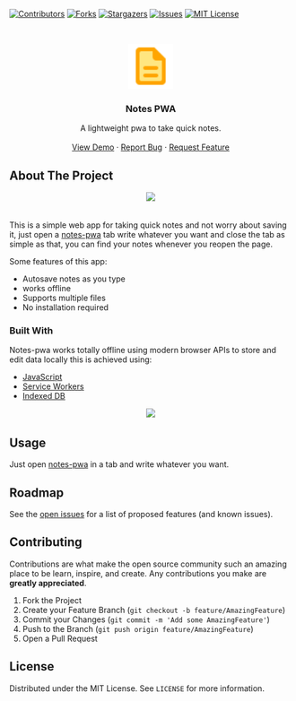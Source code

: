 [![Contributors][contributors-shield]][contributors-url]
[![Forks][forks-shield]][forks-url]
[![Stargazers][stars-shield]][stars-url]
[![Issues][issues-shield]][issues-url]
[![MIT License][license-shield]][license-url]



<!-- PROJECT LOGO -->
<br />
<p align="center">
  <a href="https://github.com/mohitk0208/notes-pwa">
    <img src="icon.svg" alt="Logo" width="80" height="80">
  </a>

  <h3 align="center">Notes PWA</h3>

  <p align="center">
    A lightweight pwa to take quick notes.
    <br />
    <br />
    <a href="https://notes-ysau.pages.dev/">View Demo</a>
    ·
    <a href="https://github.com/mohitk0208/notes-pwa/issues">Report Bug</a>
    ·
    <a href="https://github.com/mohitk0208/notes-pwa/issues">Request Feature</a>
  </p>
</p>


<!-- ABOUT THE PROJECT -->
## About The Project

<p align="center">
    <img width="800px" src="https://user-images.githubusercontent.com/46787056/119181261-f85e8b00-ba8e-11eb-93e5-6754b5bde371.gif"><br><br>
</p>

This is a simple web app for taking quick notes and not worry about saving it, just open a [notes-pwa](https://notes-ysau.pages.dev/) tab write whatever you want and close the tab as simple as that, you can find your notes whenever you reopen the page.

Some features of this app:
* Autosave notes as you type
* works offline
* Supports multiple files
* No installation required

### Built With

Notes-pwa works totally offline using modern browser APIs to store and edit data locally this is achieved using:
* [JavaScript](https://www.javascript.com/)
* [Service Workers](https://developer.mozilla.org/en-US/docs/Web/API/Service_Worker_API)
* [Indexed DB](https://developer.mozilla.org/en-US/docs/Web/API/IndexedDB_API)

<p align="center">
    <img width="200px" src="https://user-images.githubusercontent.com/3104648/28351989-7f68389e-6c4b-11e7-9bf2-e9fcd4977e7a.png">
</p>


<!-- USAGE EXAMPLES -->
## Usage

Just open [notes-pwa](https://notes-ysau.pages.dev/) in a tab and write whatever you want.



<!-- ROADMAP -->
## Roadmap

See the [open issues](https://github.com/mohitk0208/notes-pwa/issues) for a list of proposed features (and known issues).



<!-- CONTRIBUTING -->
## Contributing

Contributions are what make the open source community such an amazing place to be learn, inspire, and create. Any contributions you make are **greatly appreciated**.

1. Fork the Project
2. Create your Feature Branch (`git checkout -b feature/AmazingFeature`)
3. Commit your Changes (`git commit -m 'Add some AmazingFeature'`)
4. Push to the Branch (`git push origin feature/AmazingFeature`)
5. Open a Pull Request



<!-- LICENSE -->
## License

Distributed under the MIT License. See `LICENSE` for more information.


<!-- MARKDOWN LINKS & IMAGES -->
<!-- https://www.markdownguide.org/basic-syntax/#reference-style-links -->
[contributors-shield]: https://img.shields.io/github/contributors/mohitk0208/notes-pwa.svg?style=for-the-badge
[contributors-url]: https://github.com/mohitk0208/notes-pwa/graphs/contributors
[forks-shield]: https://img.shields.io/github/forks/mohitk0208/notes-pwa.svg?style=for-the-badge
[forks-url]: https://github.com/mohitk0208/notes-pwa/network/members
[stars-shield]: https://img.shields.io/github/stars/mohitk0208/notes-pwa.svg?style=for-the-badge
[stars-url]: https://github.com/mohitk0208/notes-pwa/stargazers
[issues-shield]: https://img.shields.io/github/issues/mohitk0208/notes-pwa.svg?style=for-the-badge
[issues-url]: https://github.com/mohitk0208/notes-pwa/issues
[license-shield]: https://img.shields.io/github/license/mohitk0208/notes-pwa.svg?style=for-the-badge
[license-url]: https://github.com/mohitk0208/notes-pwa/blob/master/LICENSE.txt
